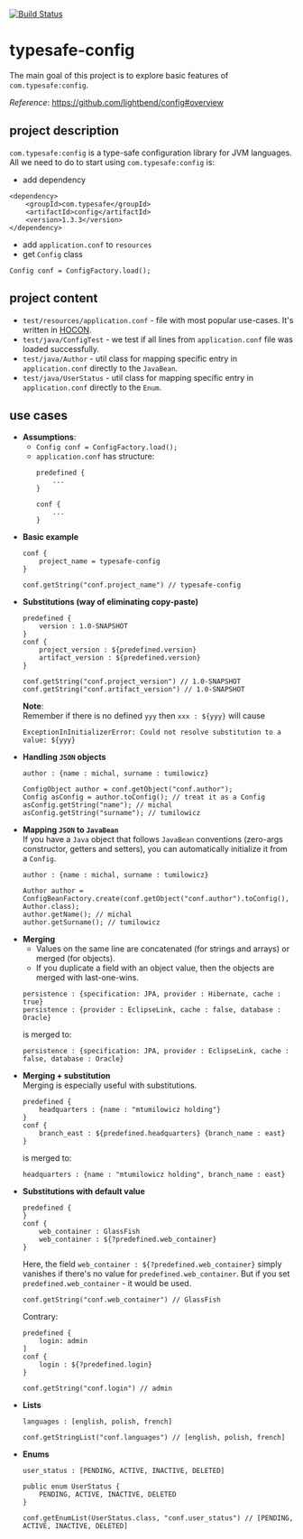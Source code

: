 [![Build Status](https://travis-ci.com/mtumilowicz/typesafe-config.svg?branch=master)](https://travis-ci.com/mtumilowicz/typesafe-config)

# typesafe-config
The main goal of this project is to explore basic features of 
`com.typesafe:config`.

_Reference_: https://github.com/lightbend/config#overview
## project description
`com.typesafe:config` is a type-safe configuration library for
JVM languages.  
All we need to do to start using `com.typesafe:config` is:  
* add dependency
```
<dependency>
    <groupId>com.typesafe</groupId>
    <artifactId>config</artifactId>
    <version>1.3.3</version>
</dependency>
```
* add `application.conf` to `resources`  
* get `Config` class
```
Config conf = ConfigFactory.load();
```

## project content
* `test/resources/application.conf` - file with most popular 
use-cases. It's written in [HOCON](https://github.com/lightbend/config#features-of-hocon).  
* `test/java/ConfigTest` - we test if all lines from 
`application.conf` file was loaded successfully.  
* `test/java/Author` - util class for mapping specific entry 
in `application.conf` directly to the `JavaBean`.
* `test/java/UserStatus` - util class for mapping specific entry 
in `application.conf` directly to the `Enum`.

## use cases
* **Assumptions**:  
    * `Config conf = ConfigFactory.load();`
    * `application.conf` has structure:
        ```
        predefined {
            ...
        }

        conf {
            ...
        }
        ```
* **Basic example**
    ```
    conf {
        project_name = typesafe-config
    }
    ```
    ```
    conf.getString("conf.project_name") // typesafe-config
    ```
* **Substitutions (way of eliminating copy-paste)**
    ```
    predefined {
        version : 1.0-SNAPSHOT
    }
    conf {
        project_version : ${predefined.version}
        artifact_version : ${predefined.version}
    }
    ```
    ```
    conf.getString("conf.project_version") // 1.0-SNAPSHOT
    conf.getString("conf.artifact_version") // 1.0-SNAPSHOT
    ```
    **Note**:  
    Remember if there is no defined `yyy` then 
    `xxx : ${yyy}` will cause
    ```
    ExceptionInInitializerError: Could not resolve substitution to a value: ${yyy}
    ```
* **Handling `JSON` objects**
    ```
    author : {name : michal, surname : tumilowicz}
    ```
    ```
    ConfigObject author = conf.getObject("conf.author");
    Config asConfig = author.toConfig(); // treat it as a Config
    asConfig.getString("name"); // michal
    asConfig.getString("surname"); // tumilowicz
    ```
* **Mapping `JSON` to `JavaBean`**  
If you have a `Java` object that follows `JavaBean` conventions 
(zero-args constructor, getters and setters), you can 
automatically initialize it from a `Config`.
    ```
    author : {name : michal, surname : tumilowicz}
    ```
    ```
    Author author = ConfigBeanFactory.create(conf.getObject("conf.author").toConfig(), Author.class);
    author.getName(); // michal
    author.getSurname(); // tumilowicz
    ```
* **Merging**
    * Values on the same line are concatenated (for strings and arrays) 
    or merged (for objects).
    * If you duplicate a field with an object value, then the objects 
    are merged with last-one-wins.
    ```
    persistence : {specification: JPA, provider : Hibernate, cache : true}
    persistence : {provider : EclipseLink, cache : false, database : Oracle}
    ```
    is merged to:
    ```
    persistence : {specification: JPA, provider : EclipseLink, cache : false, database : Oracle}
    ```
* **Merging + substitution**  
    Merging is especially useful with substitutions.
    ```
    predefined {
        headquarters : {name : "mtumilowicz holding"}
    }
    conf {
        branch_east : ${predefined.headquarters} {branch_name : east}
    }
    ```
    is merged to:
    ```
    headquarters : {name : "mtumilowicz holding", branch_name : east}
    ```
* **Substitutions with default value**
    ```
    predefined {
    }
    conf {
        web_container : GlassFish
        web_container : ${?predefined.web_container}
    }
    ```
    Here, the field `web_container : ${?predefined.web_container}` 
    simply vanishes if there's no value for `predefined.web_container`. 
    But if you set `predefined.web_container` - it would be used.
    ```
    conf.getString("conf.web_container") // GlassFish
    ```
    Contrary:
    ```
    predefined {
        login: admin
    ]
    conf {
        login : ${?predefined.login}
    }
    ```
    ```
    conf.getString("conf.login") // admin
    ```
* **Lists**
    ```
    languages : [english, polish, french]
    ```
    ```
    conf.getStringList("conf.languages") // [english, polish, french]
    ```
* **Enums**
    ```
    user_status : [PENDING, ACTIVE, INACTIVE, DELETED]
    ```
    ```
    public enum UserStatus {
        PENDING, ACTIVE, INACTIVE, DELETED
    }
    ```
    ```
    conf.getEnumList(UserStatus.class, "conf.user_status") // [PENDING, ACTIVE, INACTIVE, DELETED]
    ```